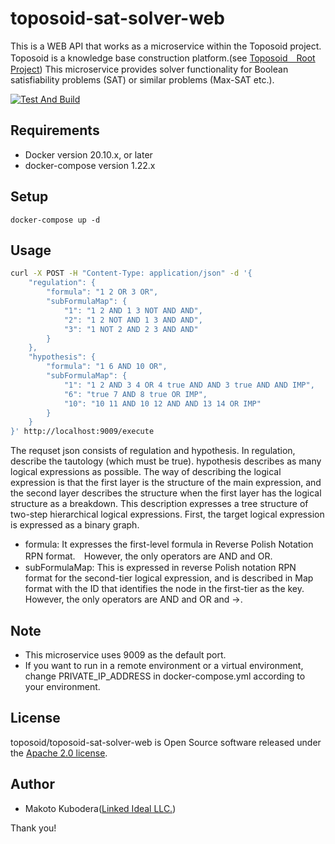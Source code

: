 # toposoid-sat-solver-web
This is a WEB API that works as a microservice within the Toposoid project.
Toposoid is a knowledge base construction platform.(see [Toposoid　Root Project](https://github.com/toposoid/toposoid.git))
This microservice provides solver functionality for Boolean satisfiability problems (SAT) or similar problems (Max-SAT etc.).

[![Test And Build](https://github.com/toposoid/toposoid-sat-solver-web/actions/workflows/action.yml/badge.svg)](https://github.com/toposoid/toposoid-sat-solver-web/actions/workflows/action.yml)

## Requirements
* Docker version 20.10.x, or later
* docker-compose version 1.22.x

## Setup
```bssh
docker-compose up -d
```

## Usage
```bash
curl -X POST -H "Content-Type: application/json" -d '{
    "regulation": {
        "formula": "1 2 OR 3 OR",
        "subFormulaMap": {
            "1": "1 2 AND 1 3 NOT AND AND",
            "2": "1 2 NOT AND 1 3 AND AND",
            "3": "1 NOT 2 AND 2 3 AND AND"
        }
    },
    "hypothesis": {
        "formula": "1 6 AND 10 OR",
        "subFormulaMap": {
            "1": "1 2 AND 3 4 OR 4 true AND AND 3 true AND AND IMP",
            "6": "true 7 AND 8 true OR IMP",
            "10": "10 11 AND 10 12 AND AND 13 14 OR IMP"
        }
    }
}' http://localhost:9009/execute
```
The requset json consists of regulation and hypothesis. In regulation, describe the tautology (which must be true).
hypothesis describes as many logical expressions as possible.
The way of describing the logical expression is that the first layer is the structure of the main expression, and the second layer describes the structure when the first layer has the logical structure as a breakdown.
This description expresses a tree structure of two-step hierarchical logical expressions. First, the target logical expression is expressed as a binary graph. 
* formula: It expresses the first-level formula in Reverse Polish Notation RPN format.　However, the only operators are AND and OR.
* subFormulaMap: This is expressed in reverse Polish notation RPN format for the second-tier logical expression, and is described in Map format with the ID that identifies the node in the first-tier as the key. However, the only operators are AND and OR and →.

## Note
* This microservice uses 9009 as the default port.
* If you want to run in a remote environment or a virtual environment, change PRIVATE_IP_ADDRESS in docker-compose.yml according to your environment.

## License
toposoid/toposoid-sat-solver-web is Open Source software released under the [Apache 2.0 license](https://www.apache.org/licenses/LICENSE-2.0.html).

## Author
* Makoto Kubodera([Linked Ideal LLC.](https://linked-ideal.com/))

Thank you!

